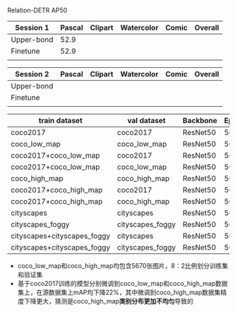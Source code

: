 Relation-DETR
AP50

| Session 1  | Pascal | Clipart | Watercolor | Comic | Overall |
| ---------- | ------ | ------- | ---------- | ----- | ------- |
| Upper-bond | 52.9   |         |            |       |         |
| Finetune   | 52.9   |         |            |       |         |
|            |        |         |            |       |         |


| Session 2  | Pascal | Clipart | Watercolor | Comic | Overall |
| ---------- | ------ | ------- | ---------- | ----- | ------- |
| Upper-bond |        |         |            |       |         |
| Finetune   |        |         |            |       |         |
|            |        |         |            |       |         |



| train dataset         | val dataset   | Backbone | Epoch | mAP  | AP50 | AP75 | APS  | APM  | APL  |
| --------------------- | ------------- | -------- | ----- | ---- | ---- | ---- | ---- | ---- | ---- |
| coco2017              | coco2017      | ResNet50 | 50    | 48.2 | 65.8 | 52.0 | 31.7 | 51.4 | 63.5 |
| coco_low_map          | coco_low_map  | ResNet50 | 50    | 19.2 | 33.7 | 19.1 | 11.9 | 20.5 | 28.5 |
| coco2017+coco_low_map | coco2017      | ResNet50 | 50    | 37.6 | 56.7 | 40.5 | 28.1 | 41.1 | 45.2 |
| coco2017+coco_low_map | coco_low_map  | ResNet50 | 50    | 75.3 | 96.8 | 85.1 | 61.1 | 78.6 | 84.9 |
| coco_high_map         | coco_high_map | ResNet50 | 50    | 31.3 | 49.0 | 33.3 | 18.2 | 26.3 | 42.5 |
|coco2017+coco_high_map|coco2017|ResNet50|50| 37.6 |54.7|40.0|23.2|41.0|49.5|
|coco2017+coco_high_map|coco_high_map|ResNet50|50|80.7|98.2|89.3|68.6|80.9|85.7|
|cityscapes|cityscapes|ResNet50|50|33.5|56.1|32.8|11.8|33.1|55.4|
|cityscapes_foggy|cityscapes_foggy|ResNet50|50|31.9|52.9|31.4|8.9|31.5|53.1|
|cityscapes+cityscapes_foggy|cityscapes|ResNet50|50|36.6|59.4|36.4|11.8|36.6|60.0|
|cityscapes+cityscapes_foggy|cityscapes_foggy|ResNet50|50|35.6|57.7|34.9|10.3|35.1|59.3|



- coco_low_map和coco_high_map均包含5670张图片，8：2比例划分训练集和验证集
- 基于coco2017训练的模型分别微调到coco_low_map和coco_high_map数据集上，在源数据集上mAP均下降22%，其中微调到coco_high_map数据集精度下降更大，猜测是coco_high_map**类别分布更加不均匀**导致的